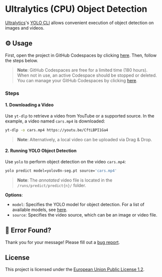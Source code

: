 # Ultralytics (CPU) Object Detection

[Ultralytics](https://ultralytics.com)'s [YOLO CLI](https://docs.ultralytics.com/quickstart/#use-ultralytics-with-cli) allows convenient execution of object detection on images and videos.

## ⚙️ Usage

First, open the project in GitHub Codespaces by clicking [here](https://codespaces.new/?template_repository=bystefankuehnel/object-detection). Then, follow the steps below.

> **Note**: GitHub Codespaces are free for a limited time (180 hours). When not in use, an active Codespace should be stopped or deleted. You can manage your GitHub Codespaces by clicking [here](https://github.com/codespaces).

### Steps

#### 1. Downloading a Video

Use `yt-dlp` to retrieve a video from YouTube or a supported source. In the example, a video named `cars.mp4` is downloaded:

```sh
yt-dlp -o cars.mp4 https://youtu.be/CftLBPI1Ga4
```

> **Note**:  Alternatively, a local video can be uploaded via Drag & Drop.

#### 2. Running YOLO Object Detection

Use `yolo` to perform object detection on the video `cars.mp4`:

```sh
yolo predict model=yolov8n-seg.pt source='cars.mp4'
```

> **Note**: The _annotated_ video file is located in the `/runs/predict/predict{n}/` folder.

**Options**:

- `model`: Specifies the YOLO model for object detection. For a list of available models, see [here](https://github.com/ultralytics/ultralytics#models).
- `source`: Specifies the video source, which can be an image or video file.

## 👷‍ Error Found?

Thank you for your message! Please fill out a [bug report](../../issues/new?assignees=&labels=&template=bug_report.md&title=).

## License

This project is licensed under the [European Union Public License 1.2](https://choosealicense.com/licenses/eupl-1.2/).
